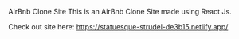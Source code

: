 AirBnb Clone Site
This is an AirBnb Clone Site made using React Js. 

Check out site here: https://statuesque-strudel-de3b15.netlify.app/
